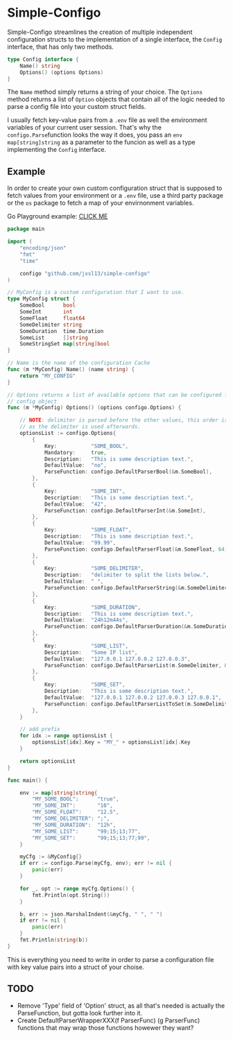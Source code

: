 # Simple-Configo

Simple-Configo streamlines the creation of multiple independent configuration structs to the implementation of a single interface, the `Config` interface, that has only two methods.

```go
type Config interface {
    Name() string
    Options() (options Options)
}
```

The `Name` method simply returns a string of your choice.
The `Options` method returns a list of `Option` objects that contain all of the logic needed to parse a config file into your custom struct fields.

I usually fetch key-value pairs from a `.env` file as well the environment variables of your current user session.
That's why the `configo.Parse`function looks the way it does, you pass an `env map[string]string` as a parameter to the funcion as well as a type implementing the `Config` interface.

## Example

In order to create your own custom configuration struct that is supposed to fetch values from your environment or a `.env` file, use a third party package or the `os` package to fetch a map of your envirnonment variables.

Go Playground example: [CLICK ME](https://play.golang.org/p/MRJxvSyzc0d)

```go
package main

import (
    "encoding/json"
    "fmt"
    "time"

    configo "github.com/jxsl13/simple-configo"
)

// MyConfig is a custom configuration that I want to use.
type MyConfig struct {
    SomeBool      bool
    SomeInt       int
    SomeFloat     float64
    SomeDelimiter string
    SomeDuration  time.Duration
    SomeList      []string
    SomeStringSet map[string]bool
}

// Name is the name of the configuration Cache
func (m *MyConfig) Name() (name string) {
    return "MY_CONFIG"
}

// Options returns a list of available options that can be configured for this
// config object
func (m *MyConfig) Options() (options configo.Options) {

    // NOTE: delimiter is parsed before the other values, this order is important,
    // as the delimiter is used afterwards.
    optionsList := configo.Options{
        {
            Key:           "SOME_BOOL",
            Mandatory:     true,
            Description:   "This is some description text.",
            DefaultValue:  "no",
            ParseFunction: configo.DefaultParserBool(&m.SomeBool),
        },
        {
            Key:           "SOME_INT",
            Description:   "This is some description text.",
            DefaultValue:  "42",
            ParseFunction: configo.DefaultParserInt(&m.SomeInt),
        },
        {
            Key:           "SOME_FLOAT",
            Description:   "This is some description text.",
            DefaultValue:  "99.99",
            ParseFunction: configo.DefaultParserFloat(&m.SomeFloat, 64),
        },
        {
            Key:           "SOME_DELIMITER",
            Description:   "delimiter to split the lists below.",
            DefaultValue:  " ",
            ParseFunction: configo.DefaultParserString(&m.SomeDelimiter),
        },
        {
            Key:           "SOME_DURATION",
            Description:   "This is some description text.",
            DefaultValue:  "24h12m44s",
            ParseFunction: configo.DefaultParserDuration(&m.SomeDuration),
        },
        {
            Key:           "SOME_LIST",
            Description:   "Some IP list",
            DefaultValue:  "127.0.0.1 127.0.0.2 127.0.0.3",
            ParseFunction: configo.DefaultParserList(m.SomeDelimiter, &m.SomeList),
        },
        {
            Key:           "SOME_SET",
            Description:   "This is some description text.",
            DefaultValue:  "127.0.0.1 127.0.0.2 127.0.0.3 127.0.0.1",
            ParseFunction: configo.DefaultParserListToSet(m.SomeDelimiter, &m.SomeStringSet),
        },
    }

    // add prefix
    for idx := range optionsList {
        optionsList[idx].Key = "MY_" + optionsList[idx].Key
    }

    return optionsList
}

func main() {

    env := map[string]string{
        "MY_SOME_BOOL":      "true",
        "MY_SOME_INT":       "10",
        "MY_SOME_FLOAT":     "12.5",
        "MY_SOME_DELIMITER": ";",
        "MY_SOME_DURATION":  "12h",
        "MY_SOME_LIST":      "99;15;13;77",
        "MY_SOME_SET":       "99;15;13;77;99",
    }

    myCfg := &MyConfig{}
    if err := configo.Parse(myCfg, env); err != nil {
        panic(err)
    }

    for _, opt := range myCfg.Options() {
        fmt.Println(opt.String())
    }

    b, err := json.MarshalIndent(&myCfg, " ", " ")
    if err != nil {
        panic(err)
    }
    fmt.Println(string(b))
}
```

This is everything you need to write in order to parse a configuration file with key value pairs into a struct of your choise.

## TODO

- Remove 'Type' field of 'Option' struct, as all that's needed is actually the ParseFunction, but gotta look further into it.
- Create DefaultParserWrapperXXX(f ParserFunc) (g ParserFunc) functions that may wrap those functions howewer they want?
